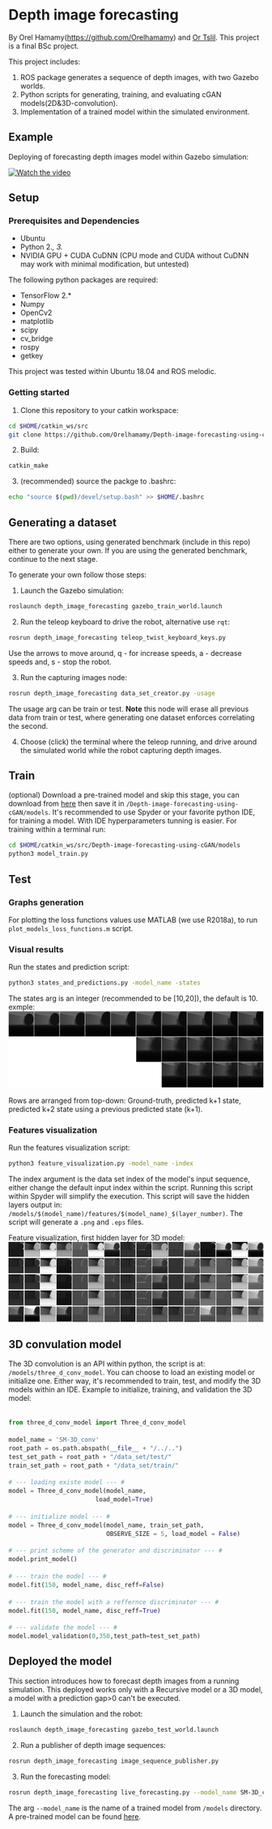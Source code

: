 # Depth image forecasting
By Orel Hamamy(https://github.com/Orelhamamy) and [Or Tslil](https://github.com/ortslil64). This project is a final 
BSc project.
 
This project includes:
1) ROS package generates a sequence of depth images, with two Gazebo worlds. 
2) Python scripts for generating, training, and evaluating cGAN models(2D&3D-convolution).
3) Implementation of a trained model within the simulated environment.

## Example
Deploying of forecasting depth images model within Gazebo simulation:

[![Watch the video](https://img.youtube.com/vi/QhmAMWtSH_I/hqdefault.jpg)](https://www.youtube.com/watch?v=QhmAMWtSH_I)

## Setup

### Prerequisites and Dependencies
- Ubuntu
- Python 2.*, 3.*
- NVIDIA GPU + CUDA CuDNN (CPU mode and CUDA without CuDNN may work with minimal modification, but untested)

The following python packages are required:
- TensorFlow 2.*
- Numpy
- OpenCv2
- matplotlib 
- scipy
- cv_bridge
- rospy
- getkey

This project was tested within Ubuntu 18.04 and ROS melodic.

### Getting started
1. Clone this repository to your catkin workspace:
```bash
cd $HOME/catkin_ws/src
git clone https://github.com/Orelhamamy/Depth-image-forecasting-using-cGAN.git
```
2. Build:
```bash
catkin_make
```
3. (recommended) source the packge to .bashrc:
```bash 
echo "source $(pwd)/devel/setup.bash" >> $HOME/.bashrc
```
## Generating a dataset
There are two options, using generated benchmark (include in this repo) either to generate your own. If you are using the generated benchmark, continue to the next stage.

To generate your own follow those steps:
1. Launch the Gazebo simulation:
```bash
roslaunch depth_image_forecasting gazebo_train_world.launch 
```
2. Run the teleop keyboard to drive the robot, alternative use `rqt`:
```bash
rosrun depth_image_forecasting teleop_twist_keyboard_keys.py 
```

Use the arrows to move around, q - for increase speeds, a - decrease speeds and, s - stop the robot.

3. Run the capturing images node:
```bash
rosrun depth_image_forecasting data_set_creator.py -usage
```
The usage arg can be train or test. **Note** this node will erase all previous data from train or test, where generating one dataset enforces correlating the second.

4. Choose (click) the terminal where the teleop running, and drive around the simulated world while the robot capturing depth images.
## Train
(optional) Download a pre-trained model and skip this stage, you can download from [here](https://drive.google.com/drive/folders/1Z-qdWwg0yoYM70rIichATgCwB4QbSh_T?usp=sharing) then save it in `/Depth-image-forecasting-using-cGAN/models`.
It's recommended to use Spyder or your favorite python IDE, for training a model. With IDE hyperparameters tunning is easier.
For training within a terminal run: 
```bash
cd $HOME/catkin_ws/src/Depth-image-forecasting-using-cGAN/models
python3 model_train.py 
```
## Test

### Graphs generation
For plotting the loss functions values use MATLAB (we use R2018a), to run `plot_models_loss_functions.m` script.

### Visual results

Run the states and prediction script: 
```bash
python3 states_and_predictions.py -model_name -states
```
The states arg is an integer (recommended to be [10,20]), the default is 10.
exmple: 
![demo](https://github.com/Orelhamamy/Depth-image-forecasting-using-cGAN/blob/master/images/states_and_predictions.png?raw=true "States and predictions")

Rows are arranged from top-down: Ground-truth, predicted k+1 state, predicted k+2 state using a previous predicted state (k+1). 
### Features visualization

Run the features visualization script: 
```bash
python3 feature_visualization.py -model_name -index
```
The index argument is the data set index of the model's input sequence, either change the default input index within the script.
Running this script within Spyder will simplify the execution. 
This script will save the hidden layers output in: `/models/$(model_name)/features/$(model_name)_$(layer_number)`. The script will generate a `.png` and `.eps` files.

Feature visualization, first hidden layer for 3D model:
![demo](https://github.com/Orelhamamy/Depth-image-forecasting-using-cGAN/blob/master/images/SM-3D_conv_feature-1.png?raw=true "First hidden layer")
## 3D convulation model

The 3D convolution is an API within python, the script is at: `/models/three_d_conv_model`. You can choose to load an existing model or initialize one. Either way, it's recommended to train, test, and modify the 3D models within an IDE. Example to initialize, training, and validation the 3D model: 
```python

from three_d_conv_model import Three_d_conv_model

model_name = 'SM-3D_conv'
root_path = os.path.abspath(__file__ + "/../..")
test_set_path = root_path + "/data_set/test/"
train_set_path = root_path + "/data_set/train/"

# --- loading existe model --- # 
model = Three_d_conv_model(model_name,
                        load_model=True)
 
# --- initialize model --- # 
model = Three_d_conv_model(model_name, train_set_path, 
                           OBSERVE_SIZE = 5, load_model = False)

# --- print scheme of the generator and discriminator --- # 
model.print_model()

# --- train the model --- #
model.fit(150, model_name, disc_reff=False)

# --- train the model with a reffernce discriminator --- # 
model.fit(150, model_name, disc_reff=True)

# --- validate the model --- #
model.model_validation(0,350,test_path=test_set_path) 
``` 

## Deployed the model

This section introduces how to forecast depth images from a running simulation. This deployed works only with a Recursive model or a 3D model, a model with a prediction gap>0 can't be executed.

1. Launch the simulation and the robot:
```bash
roslaunch depth_image_forecasting gazebo_test_world.launch
```

2. Run a publisher of depth image sequences:
```bash
rosrun depth_image_forecasting image_sequence_publisher.py 
```

3. Run the forecasting model: 
```bash
rosrun depth_image_forecasting live_forecasting.py --model_name SM-3D_conv
```

The arg `--model_name` is the name of a trained model from `/models` directory. A pre-trained model can be found [here](https://drive.google.com/drive/folders/1Z-qdWwg0yoYM70rIichATgCwB4QbSh_T?usp=sharing).


